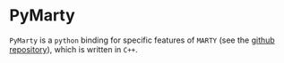 # PyMarty

`PyMarty` is a `python` binding for specific features of `MARTY` (see the 
[github repository](http://github.com/docbrown1955/marty-public.git)), which 
is written in `C++`.
